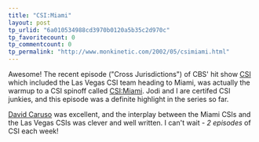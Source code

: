```yaml
---
title: "CSI:Miami"
layout: post
tp_urlid: "6a010534988cd3970b0120a5b35c2d970c"
tp_favoritecount: 0
tp_commentcount: 0
tp_permalink: "http://www.monkinetic.com/2002/05/csimiami.html"
---
```

Awesome! The recent episode (&quot;Cross Jurisdictions&quot;) of CBS&#39; hit show <a href="http://cbs.com/primetime/csi/main.shtml">CSI</a> which included the Las Vegas CSI team heading to Miami, was actually the warmup to a CSI spinoff called <a href="http://cbs.com/primetime/fall_preview_2002/shows/csi_miami/index.shtml">CSI:Miami</a>. Jodi and I are certifed CSI junkies, and this episode was a definite highlight in the series so far. 

<a href="http://us.imdb.com/Name?Caruso,+David">David Caruso</a> was excellent, and the interplay between the Miami CSIs and the Las Vegas CSIs was clever and well written. I can&#39;t wait - <i>2 episodes</i> of CSI each week!
